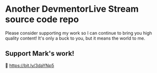 # Another DevmentorLive Stream source code repo

Please consider supporting my work so I can continue to bring you high
quality content! It's only a buck to you, but it means the world to me.

## Support Mark's work!

🔗 https://bit.ly/3daYNp5
